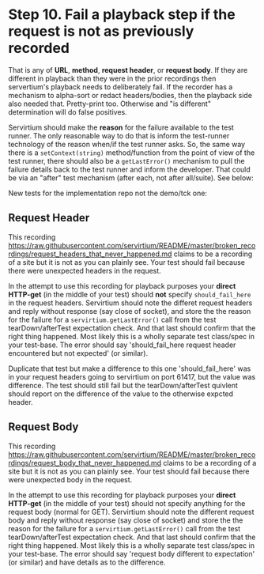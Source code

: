 # Step 10. Fail a playback step if the request is not as previously recorded

That is any of **URL**, **method**, **request header**, or **request body**. If they are different in playback than they were in the prior recordings then servertium's playback needs to deliberately fail. If the recorder has a mechanism to alpha-sort or redact headers/bodies, then the playback side also needed that. Pretty-print too. Otherwise and "is different" determination will do false positives.

Servirtium should make the **reason** for the failure available to the test runner. The only reasonable way to do that is inform the test-runner technology of the reason when/if the test runner asks.  So, the same way there is a `setContext(string)` method/function from the point of view of the test runner, there should also be a `getLastError()` mechanism to pull the failure details back to the test runner and inform the developer. That could be via an "after" test mechanism (after each, not after all/suite).  See below:

New tests for the implementation repo not the demo/tck one:

## Request Header

This recording https://raw.githubusercontent.com/servirtium/README/master/broken_recordings/request_headers_that_never_happened.md 
claims to be a recording of a site but it is not as you can plainly see.  Your test should fail because there were unexpected headers in the request.

In the attempt to use this recording for playback purposes your **direct HTTP-get** (in the middle of your test) should **not** specify `should_fail_here` in the request headers.  Servirtium should note the differet request headers and reply without response (say close of socket), and store the the reason for the failure for a `servirtium.getLastError()` call from the test tearDown/afterTest expectation check.  And that last should confirm that the right thing happened.  Most likely this is a wholly separate test class/spec in your test-base. The error should say 'should_fail_here request header encountered but not expected' (or similar). 

Duplicate that test but make a difference to this one 'should_fail_here' was in your request headers going to servirtium on port 61417, but the value was difference. The test should still fail but the tearDown/afterTest quivlent should report on the difference of the value to the otherwise expcted header.

## Request Body

This recording https://raw.githubusercontent.com/servirtium/README/master/broken_recordings/request_body_that_never_happened.md
claims to be a recording of a site but it is not as you can plainly see.  Your test should fail because there were unexpected body in the request.

In the attempt to use this recording for playback purposes your **direct HTTP-get** (in the middle of your test) should not specify anything for the request body (normal for GET).  Servirtium should note the different request body and reply without response (say close of socket) and store the the reason for the failure for a `servirtium.getLastError()` call from the test tearDown/afterTest expectation check.  And that last should confirm that the right thing happened.  Most likely this is a wholly separate test class/spec in your test-base. The error should say 'request body different to expectation' (or similar) and have details as to the difference.
